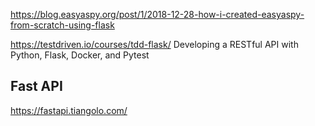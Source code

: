 <https://blog.easyaspy.org/post/1/2018-12-28-how-i-created-easyaspy-from-scratch-using-flask>

<https://testdriven.io/courses/tdd-flask/>  Developing a RESTful API with Python, Flask, Docker, and Pytest


## Fast API 

<https://fastapi.tiangolo.com/>
